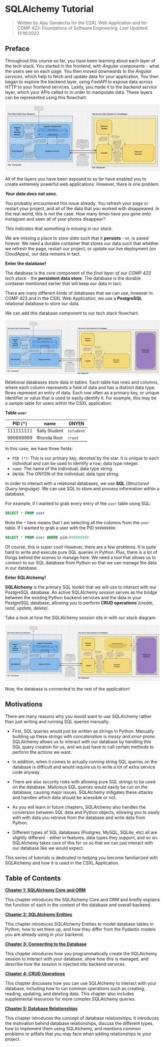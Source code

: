 # SQLAlchemy Tutorial

> Written by Ajay Gandecha for the CSXL Web Application and for COMP 423: Foundations of Software Engineering.
> _Last Updated: 11/16/2023_

## Preface

Throughout this course so far, you have been learning about each layer of the tech stack. You started in the frontend, with _Angular components_ - what the users see on each page. You then moved downwards to the _Angular services_, which help to fetch and update data for your application. You then began to explore the backend layer, using _FastAPI_ to expose data across HTTP to your frontend services. Lastly, you made it to the _backend service_ layer, which your APIs called to in order to manipulate data. These layers can be represented using this flowchart:

![Flowchart 1 showing everything except the ORM session and PostGres](https://github.com/unc-csxl/csxl.unc.edu/blob/main/docs/images/sqlalchemy/tech-stack-no-db.png)

All of the layers you have been exposed to so far have enabled you to create extremely powerful web applications. However, there is one problem.

**_Your data does not save._**

You probably encountered this issue already. You refresh your page or restart your project, and all of the data that you worked with disappeared. In the real world, this is not the case. How many times have you gone onto Instagram and seen all of your photos disappear?

_This indicates that something is missing in our stack._

We are missing a place to _store data_ such that it **persists** - or, is _saved_ forever. We need a durable container that stores our data such that whether we refresh the page, restart our project, or update our live deployment (on CloudApps), our data remains in tact.

**Enter the database!**

The database is the core component of the _final layer of our COMP 423 tech stack_ - the **persistent data store**. The database is the durable container mentioned earlier that will keep our data in tact.

There are many different kinds of databases that we can use, however in COMP 423 and in the CSXL Web Application, we use a **PostgreSQL** relational database to store our data.

We can add this database component to our tech stack flowchart:

![Same flowchart as before but with PostgreSQL Database](https://github.com/unc-csxl/csxl.unc.edu/blob/main/docs/images/sqlalchemy/tech-stack-db.png)

Relational databases store data in _tables_. Each table has rows and columns, where each column represents a field of data and has a distinct data type. Rows represent an entry of data. Each row often as a primary key, or unique identifier or value that is used to easily identify it. For example, this may be a sample table for users within the CSXL application:

**Table `user`**

| PID (\*)  | name          | ONYEN      |
| --------- | ------------- | ---------- |
| 111111111 | Sally Student | `sstudent` |
| 999999999 | Rhonda Root   | `rroot`    |

In this case, we have three fields:

- `PID (*)`: This is our primary key, denoted by the star. It is unique to each individual and can be used to identify a row; data type integer.
- `name`: The name of the individual; data type string.
- `ONYEN`: The ONYEN of the individual; data type string.

In order to interact with a relational databases, we use **SQL** _(Structured Query language)_. We can use SQL to store and process information within a database.

For example, if I wanted to grab every entry of the `user` table using SQL:

```sql
SELECT * FROM user
```

Note the `*` here means that I am selecting all the columns from the `user` table. If I wanted to grab a user with the PID `999999999`:

```sql
SELECT * FROM user WHERE pid=999999999
```

Of course, this is super cool! However, there are a few problems. It is quite hard to write and execute pure SQL queries in Python. Plus, there is a lot of things behind the scenes to manage here. We need a tool that allows us to connect to our SQL database from Python so that we can manage the data in our database.

**Enter SQLAlchemy!**

**SQLAlchemy** is the primary SQL toolkit that we will use to interact with our PostgreSQL database. An active SQLAlchemy _session_ serves as the bridge between the existing Python backend services and the data in your PostgreSQL database, allowing you to perform **CRUD operations** _(create, read, update, delete)_.

Take a look at how the SQLAlchemy session sits in with our stack diagram:

![Same flowchart as before but with SQLAlchemy](https://github.com/unc-csxl/csxl.unc.edu/blob/main/docs/images/sqlalchemy/tech-stack-with-alchemy.png)

Now, the database is connected to the rest of the application!

## Motivations

There are many reasons why you would want to use SQLAlchemy rather than just writing and running SQL queries manually.

- First, SQL queries would just be written as strings in Python. Manually building up these strings with concatenation is _messy and error-prone_. SQLAlchemy allows us to interact with our database by handling this SQL query creation for us, and we just have to call certain methods to perform the actions we want.

- In addition, when it comes to actually _running_ string SQL queries on the database is difficult and would require us to write a lot of extra service code anyway.

- There are also _security risks_ with allowing pure SQL strings to be used on the database. Malicious SQL queries would easily be run on the database, causing major issues. SQLAlchemy mitigates these attacks and handles which data should be acessible or not.

- As you will learn in future chapters, SQLAlchemy also handles the conversion between SQL data and Python objects, allowing you to easily with with data you retrieve from the database and write data from Python.

- Different types of SQL databases (Postgres, MySQL, SQLite, etc) all are slightly different - either in features, data types they support, and so on. SQLAlchemy takes care of this for us so that we can just interact with our database like we would expect.

This series of tutorials is dedicated to helping you become familiarized with SQLAlchemy and how it is used in the CSXL Application.

## Table of Contents

[**Chapter 1: SQLAlchemy Core and ORM**](https://github.com/unc-csxl/csxl.unc.edu/blob/main/docs/sqlalchemy/1_sqlalchemy_core_and_orm.md)

This chapter introduces the SQLAlchemy Core and ORM and breifly explains the function of each in the context of the database and overall backend.

[**Chapter 2: SQLAlchemy Entities**](https://github.com/unc-csxl/csxl.unc.edu/blob/main/docs/sqlalchemy/2_entities.md)

This chapter introduces SQLAlchemy Entities to model database tables in Python, how to set them up, and how they differ from the Pydantic models you are already using in your backend.

[**Chapter 3: Connecting to the Database**](https://github.com/unc-csxl/csxl.unc.edu/blob/main/docs/sqlalchemy/3_connecting_to_database.md)

This chapter introduces how you programmatically create the SQLAlchemy session to interact with your database, show how this is managed, and describe how the session is injected into backend services.

[**Chapter 4: CRUD Operations**](https://github.com/unc-csxl/csxl.unc.edu/blob/main/docs/sqlalchemy/4_crud_operations.md)

This chapter discusses how you can use SQLAlchemy to interact with your database, including how to run common operations such as creating, reading, updating, and deleting data. This chapter also includes supplemental resources for more complex SQLAlchemy queries.

[**Chapter 5: Database Relationships**](https://github.com/unc-csxl/csxl.unc.edu/blob/main/docs/sqlalchemy/5_relationships.md)

This chapter introduces the concept of database relationships. It introduces the motivation behind database relationships, discuss the different types, how to implement them using SQLAlchemy, and mentions common problems or pitfalls that you may face when adding relationships to your project.
